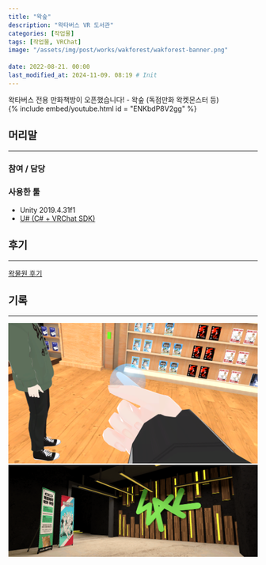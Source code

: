 ```yaml
---
title: "왁숲"
description: "왁타버스 VR 도서관"
categories: [작업물]
tags: [작업물, VRChat]
image: "/assets/img/post/works/wakforest/wakforest-banner.png"

date: 2022-08-21. 00:00
last_modified_at: 2024-11-09. 08:19 # Init
---
```


왁타버스 전용 만화책방이 오픈했습니다! - 왁숲 (독점만화 왁켓몬스터 등)  
{% include embed/youtube.html id = "ENKbdP8V2gg" %}

## 머리말

---

### 참여 / 담당

### 사용한 툴

- Unity 2019.4.31f1
- [U# (C# + VRChat SDK)](https://udonsharp.docs.vrchat.com/)

## 후기

---

[왁물원 후기](https://cafe.naver.com/steamindiegame/7340376)

## 기록

---

![220831-195152](/assets/img/post/works/wakforest/220831-195152.png)
![wakforest-banner](/assets/img/post/works/wakforest/wakforest-banner.png)
